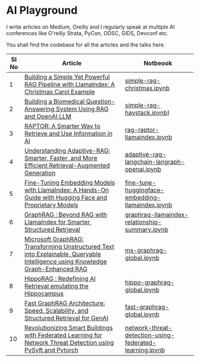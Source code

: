 # AI Playground

I write articles on Medium, Oreilly and I regularly speak at multiple AI conferences like O'reilly Strata,
PyCon, ODSC, GIDS, Devconf etc. 

You shall find the codebase for all the articles and the talks here.


| Sl No | Article                                                                                                                                                                                                                                                                  | Notbeook                                                                                                                          |
|---|--------------------------------------------------------------------------------------------------------------------------------------------------------------------------------------------------------------------------------------------------------------------------|-----------------------------------------------------------------------------------------------------------------------------------|
| 1 | [Building a Simple Yet Powerful RAG Pipeline with LlamaIndex: A Christmas Carol Example](https://medium.com/@tuhinsharma121/building-a-simple-yet-powerful-rag-pipeline-with-llamaindex-a-christmas-carol-example-077f01062de1)                                          | [simple-rag-christmas.ipynb](rag/simple-rag/llamaindex-rag/simple-rag-christmas.ipynb)                                                                                                                                                                                  |
| 2 | [Building a Biomedical Question-Answering System Using RAG and OpenAI LLM](https://medium.com/@tuhinsharma121/building-a-biomedical-question-answering-system-using-rag-and-openai-llm-b9c3502fd287)                                                                     | [simple-rag-haystack.ipynb](rag/simple-rag/simple-rag-haystack.ipynb))                                                                                                                                                           |
| 3 | [RAPTOR: A Smarter Way to Retrieve and Use Information in AI](https://medium.com/@tuhinsharma121/raptor-a-smarter-way-to-retrieve-and-use-information-in-ai-fd3cb68a6f2f)                                                                                                | [rag-raptor-llamaindex.ipynb](rag/raptor/rag-raptor-llamaindex.ipynb)                                                                                                                                                           |
| 4 | [Understanding Adaptive-RAG: Smarter, Faster, and More Efficient Retrieval-Augmented Generation](https://medium.com/@tuhinsharma121/understanding-adaptive-rag-smarter-faster-and-more-efficient-retrieval-augmented-generation-38490b6acf88)                            | [adaptive-rag-langchain-langraph-openai.ipynb](rag/adaptive-rag/adaptive-rag-langchain-langraph-openai.ipynb)                                                                                                                   |
| 5 | [Fine-Tuning Embedding Models with LlamaIndex: A Hands-On Guide with Hugging Face and Proprietary Models](https://medium.com/@tuhinsharma121/fine-tuning-embedding-models-with-llamaindex-a-hands-on-guide-with-hugging-face-and-proprietary-ae1732dc814a)               | [fine-tune-huggingface-embedding-llamaindex.ipynb](fine-tune/vanilla-embedding/fine-tune-huggingface-embedding-llamaindex.ipynb)                                                                                                              |
| 6 | [GraphRAG : Beyond RAG with LlamaIndex for Smarter, Structured Retrieval](https://medium.com/@tuhinsharma121/beyond-rag-building-a-graphrag-pipeline-with-llamaindex-for-smarter-structured-retrieval-3e5489b0062c)                                                      | [graphrag-llamaindex-relationship-summary.ipynb](rag/graphrag/llamaindex-graphrag/graphrag-llamaindex-relationship-summary.ipynb)                                                                                                                          |
| 7 | [Microsoft GraphRAG: Transforming Unstructured Text into Explainable, Queryable Intelligence using Knowledge Graph-Enhanced RAG](https://medium.com/@tuhinsharma121/knowledge-graph-enhanced-rag-transforming-unstructured-text-into-explainable-queryable-89fb53e1ce14) | [ms-graphrag-global.ipynb](rag/graphrag/ms-graphrag/ms-graphrag-global.ipynb)                                                                                                                                                                              |
| 8 | [HippoRAG : Redefining AI Retrieval emulating the Hippocampus](https://medium.com/@tuhinsharma121/how-hipporag-mimics-human-memory-for-smarter-ai-search-86097e1f7bf2)                                                                                                   | [hippo-graphrag-global.ipynb](rag/graphrag/hippo-graphrag/hippo-graphrag-global.ipynb)                                                                                                                                                                                   |
| 9 | [Fast GraphRAG Architecture: Speed, Scalability, and Structured Retrieval for GenAI](https://medium.com/@tuhinsharma121/fast-graphrag-architecture-speed-scalability-and-structured-retrieval-for-genai-130096cf5d03)                                                    | [fast-graphrag-global.ipynb](rag/graphrag/fast-graphrag/fast-graphrag-global.ipynb)                                                                                                                                                                                      |
| 10| [Revolutionizing Smart Buildings with Federated Learning for Network Threat Detection using PySyft and Pytorch](https://medium.com/@tuhinsharma121/revolutionizing-smart-buildings-with-federated-learning-for-network-threat-detection-using-pysyft-1654da213ba8)       | [network-threat-detection-using-federated-learning.ipynb](federated-ml/network-threat-detection-using-federated-learning.ipynb)                                                                                                                                          |
